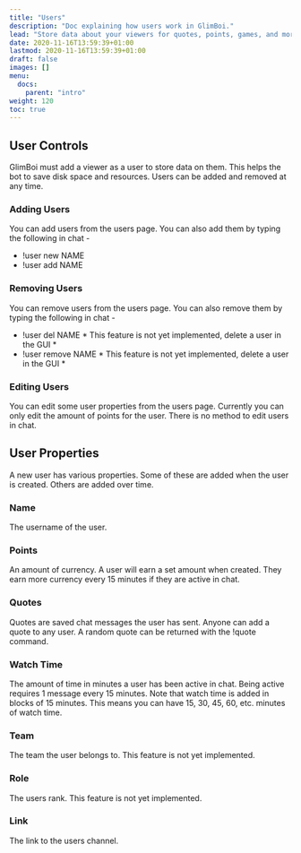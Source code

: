 ```yaml
---
title: "Users"
description: "Doc explaining how users work in GlimBoi."
lead: "Store data about your viewers for quotes, points, games, and more!"
date: 2020-11-16T13:59:39+01:00
lastmod: 2020-11-16T13:59:39+01:00
draft: false
images: []
menu:
  docs:
    parent: "intro"
weight: 120
toc: true
---
```


## User Controls

GlimBoi must add a viewer as a user to store data on them. This helps the bot to save disk space and resources. Users can be added and removed at any time. 

### Adding Users

You can add users from the users page. You can also add them by typing the following in chat -
- !user new NAME
- !user add NAME


### Removing Users

You can remove users from the users page. You can also remove them by typing the following in chat - 
- !user del NAME * This feature is not yet implemented, delete a user in the GUI *
- !user remove NAME * This feature is not yet implemented, delete a user in the GUI *

### Editing Users

You can edit some user properties from the users page. Currently you can only edit the amount of points for the user. There is no method to edit users in chat.

## User Properties

A new user has various properties. Some of these are added when the user is created. Others are added over time.

### Name

The username of the user.

### Points

An amount of currency. A user will earn a set amount when created. They earn more currency every 15 minutes if they are active in chat.

### Quotes

Quotes are saved chat messages the user has sent. Anyone can add a quote to any user. A random quote can be returned with the !quote command.

### Watch Time

The amount of time in minutes a user has been active in chat. Being active requires 1 message every 15 minutes. Note that watch time is added in blocks of 15 minutes. This means you can have 15, 30, 45, 60, etc. minutes of watch time. 

### Team

The team the user belongs to. This feature is not yet implemented.

### Role

The users rank. This feature is not yet implemented. 

### Link

The link to the users channel.